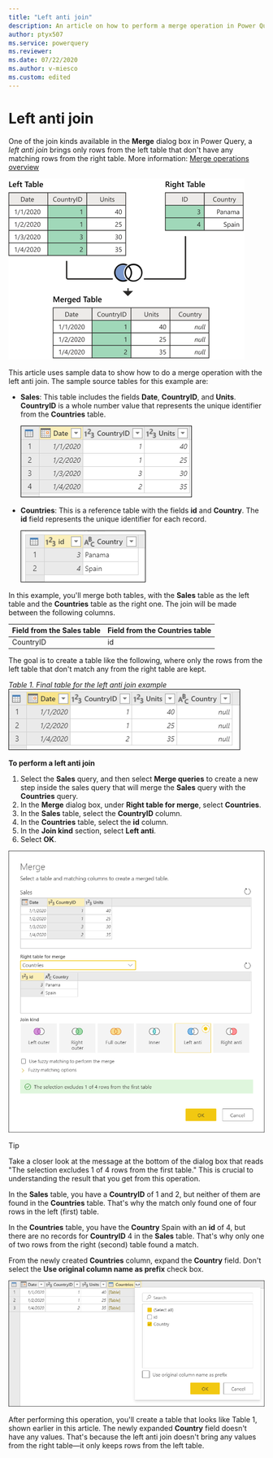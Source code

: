 ```yaml
---
title: "Left anti join"
description: An article on how to perform a merge operation in Power Query using the Left anti join kind. 
author: ptyx507
ms.service: powerquery
ms.reviewer: 
ms.date: 07/22/2020
ms.author: v-miesco
ms.custom: edited
---
```


# Left anti join

One of the join kinds available in the **Merge** dialog box in Power Query, a *left anti join* brings only rows from the left table that don't have any matching rows from the right table. More information: [Merge operations overview](merge-queries-overview.md) 

![Sample left anti join](images/left-anti-join-operation.png "needs detailed alt text")

This article uses sample data to show how to do a merge operation with the left anti join. The sample source tables for this example are:

* **Sales**: This table includes the fields **Date**, **CountryID**, and **Units**. **CountryID** is a whole number value that represents the unique identifier from the **Countries** table.

   ![Sales table](images/me-merge-operations-full-outer-join-sales-table.png "needs detailed alt text")

* **Countries**: This is a reference table with the fields **id** and **Country**. The **id** field represents the unique identifier for each record.

   ![Countries table](images/me-merge-operations-inner-join-countries-table.png "needs detailed alt text")

In this example, you'll merge both tables, with the **Sales** table as the left table and the **Countries** table as the right one. The join will be made between the following columns.

|Field from the Sales table| Field from the Countries table|
|-----------|------------------|
|CountryID|id|

The goal is to create a table like the following, where only the rows from the left table that don't match any from the right table are kept.

*Table 1. Final table for the left anti join example*<br>
![Left anti join final table](images/me-merge-operations-left-anti-final-table.png "needs detailed alt text")
<!--markdownlint-disable MD036-->
**To perform a left anti join**
<!--markdownlint-enable MD036-->
1. Select the **Sales** query, and then select **Merge queries** to create a new step inside the sales query that will merge the **Sales** query with the **Countries** query.
2. In the **Merge** dialog box, under **Right table for merge**, select **Countries**.
3. In the **Sales** table, select the **CountryID** column.
4. In the **Countries** table, select the **id** column.
5. In the **Join kind** section, select **Left anti**.
6. Select **OK**.

![Merge dialog box for left anti join](images/me-merge-operations-left-anti-merge-window.png "needs detailed alt text?")

>[!TIP]
>Take a closer look at the message at the bottom of the dialog box that reads "The selection excludes 1 of 4 rows from the first table." This is crucial to understanding the result that you get from this operation. 

In the **Sales** table, you have a **CountryID** of 1 and 2, but neither of them are found in the **Countries** table. That's why the match only found one of four rows in the left (first) table.

In the **Countries** table, you have the **Country** Spain with an **id** of 4, but there are no records for **CountryID** 4 in the **Sales** table. That's why only one of two rows from the right (second) table found a match.

From the newly created **Countries** column, expand the **Country** field. Don't select the **Use original column name as prefix** check box.

![Expand table column for Country](images/me-merge-operations-left-anti-expand-field.png "Expand table column for Country")

After performing this operation, you'll create a table that looks like Table 1, shown earlier in this article. The newly expanded **Country** field doesn't have any values. That's because the left anti join doesn't bring any values from the right table&mdash;it only keeps rows from the left table.
<!--
![Left anti join final table](images/me-merge-operations-left-anti-final-table.png "Left anti join final table")
-->
